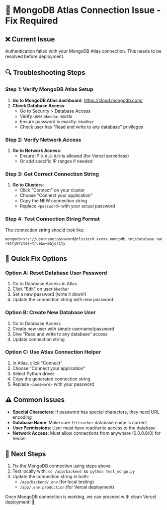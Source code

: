 # 🔧 MongoDB Atlas Connection Issue - Fix Required

## ❌ Current Issue
Authentication failed with your MongoDB Atlas connection. This needs to be resolved before deployment.

## 🔍 Troubleshooting Steps

### Step 1: Verify MongoDB Atlas Setup
1. **Go to MongoDB Atlas dashboard**: https://cloud.mongodb.com/
2. **Check Database Access**:
   - Go to Security > Database Access
   - Verify user `bkedhar` exists
   - Ensure password is exactly: `bkedhar`
   - Check user has "Read and write to any database" privileges

### Step 2: Verify Network Access
1. **Go to Network Access**:
   - Ensure IP `0.0.0.0/0` is allowed (for Vercel serverless)
   - Or add specific IP ranges if needed

### Step 3: Get Correct Connection String
1. **Go to Clusters**:
   - Click "Connect" on your cluster
   - Choose "Connect your application"
   - Copy the NEW connection string
   - Replace `<password>` with your actual password

### Step 4: Test Connection String Format
The connection string should look like:
```
mongodb+srv://username:password@cluster0.xxxxx.mongodb.net/database_name?retryWrites=true&w=majority
```

## 🚨 Quick Fix Options

### Option A: Reset Database User Password
1. Go to Database Access in Atlas
2. Click "Edit" on user `bkedhar` 
3. Set a new password (write it down!)
4. Update the connection string with new password

### Option B: Create New Database User
1. Go to Database Access
2. Create new user with simple username/password
3. Give "Read and write to any database" access
4. Update connection string

### Option C: Use Atlas Connection Helper
1. In Atlas, click "Connect" 
2. Choose "Connect your application"
3. Select Python driver
4. Copy the generated connection string
5. Replace `<password>` with your password

## ⚠️ Common Issues

- **Special Characters**: If password has special characters, they need URL encoding
- **Database Name**: Make sure `fittracker` database name is correct
- **User Permissions**: User must have read/write access to the database
- **Network Access**: Must allow connections from anywhere (0.0.0.0/0) for Vercel

## 📝 Next Steps

1. Fix the MongoDB connection using steps above
2. Test locally with: `cd /app/backend && python test_mongo.py`
3. Update the connection string in both:
   - `/app/backend/.env` (for local testing)
   - `/app/.env.production` (for Vercel deployment)

Once MongoDB connection is working, we can proceed with clean Vercel deployment! 🚀